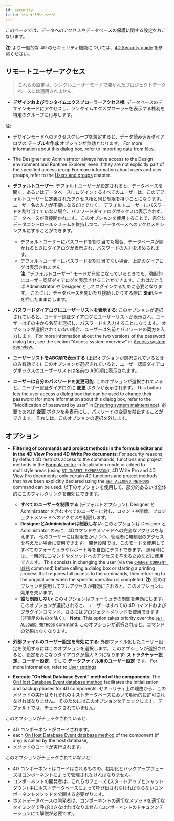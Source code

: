 ```yaml
---
id: security
title: セキュリティページ
---
```


このページでは、データへのアクセスやデータベースの保護に関する設定をおこないます。

**注**: より一般的な 4D のセキュリティ機能については、[4D Security guide](https://blog.4d.com/4d-security-guide/) を参照ください。

## リモートユーザーアクセス

> これらの設定は、シングルユーザーモードで開かれたプロジェクトデータベースには適用されません。

 - **デザインおよびランタイムエクスプローラーアクセス権**: データベースのデザインモードにアクセスし、ランタイムエクスプローラーを表示する権利を特定のグループに付与します。

  注:

  - デザインモードへのアクセスグループを設定すると、データ読み込みダイアログの **テーブルを作成** オプションが無効となります。 For more information about this dialog box, refer to [Importing data from files](https://doc.4d.com/4Dv20/4D/20.2/Importing-data-from-files.300-6750325.en.html).

  - The Designer and Administrator always have access to the Design environment and Runtime Explorer, even if they are not explicitly part of the specified access group.For more information about users and user groups, refer to the [Users and groups](../Users/handling_users_groups.md) chapter.

- **デフォルトユーザー**: デフォルトユーザーが設定されると、データベースを開く、あるいはデータベースにログインするすべてのユーザーは、このデフォルトユーザーに定義されたアクセス権と同じ制限を持つことになります。 ユーザー名の入力が不要になるだけでなく、 デフォルトユーザーにパスワードを割り当てていない場合、パスワードダイアログボックスは表示されず、データベースが直接開かれます。
  このオプションを使用することで、完全なデータコントロールシステムを維持しつつ、データベースへのアクセスをシンプルにすることができます。

  - デフォルトユーザーにパスワードを割り当てた場合、データベースが開かれるときにダイアログが表示され、パスワードの入力を求められます。
  - デフォルトユーザーにパスワードを割り当てない場合、上記のダイアログは表示されません。<br/> **注:** "デフォルトユーザー" モードが有効になっているときでも、強制的にユーザー認証ダイアログを表示させることができます。これはたとえば Administrator や Designer としてログインするために必要となります。 これには、データベースを開いたり接続したりする際に **Shift**キーを押したままにします。

 - **パスワードダイアログにユーザーリストを表示する**: このオプションが選択されていると、ユーザー認証ダイアログにユーザーリストが表示され、ユーザーはその中から名前を選択し、パスワードを入力することになります。 オプションが選択されていない場合、ユーザーは名前とパスワードの両方を入力します。 For more information about the two versions of the password dialog box, see the section "Access system overview" in [Access system overview](https://doc.4d.com/4Dv20/4D/20.2/Access-system-overview.300-6750353.en.html).

  - **ユーザーリストをABC順で表示する** (上記オプションが選択されているときのみ有効です): このオプションが選択されていると、ユーザー認証ダイアログボックスのユーザーリストは名前の ABC順に表示されます。

 - **ユーザーは自分のパスワードを変更可能**: このオプションが選択されていると、ユーザー認証ダイアログに **変更** ボタンが表示されます。 This button lets the user access a dialog box that can be used to change their password (for more information about this dialog box, refer to the "Modification of password by user" in [Ensuring system maintenance](https://doc.4d.com/4Dv20/4D/20.2/Ensuring-system-maintenance.300-6750352.en.html)). 必要であれば **変更** ボタンを非表示にし、パスワードの変更を禁止することができます。 それには、このオプションの選択を外します。

## オプション

- **Filtering of commands and project methods in the formula editor and in the 4D View Pro and 4D Write Pro documents**:
  For security reasons, by default 4D restricts access to the commands, functions and project methods in the [Formula editor](https://doc.4d.com/4Dv20/4D/20.2/Formula-editor.200-6750079.en.html) in Application mode or added to multistyle areas (using [`ST INSERT EXPRESSION`](../commands-legacy/st-insert-expression.md)), 4D Write Pro and 4D View Pro documents: only certain 4D functions and project methods that have been explicitly declared using the [`SET ALLOWED METHODS`](../commands/set-allowed-methods.md) command can be used. 以下のオプションを使用して、部分的あるいは全体的にこのフィルタリングを無効にできます。
  - **すべてのユーザーを制限する** (デフォルトオプション): Designer と Administrator を含むすべてのユーザーに対し、コマンドや関数、プロジェクトメソッドへのアクセスを制限します。
  - **DesignerとAdministratorは制限しない**: このオプションは Designer と Administrator のみに、4Dコマンドやメソッドへの完全なアクセスを与えます。 他のユーザーには制限をかけつつ、管理者に無制限のアクセスを与えたい場合に使用できます。 開発段階では、このモードを使用してすべてのフォーミュラやレポート等を自由にテストできます。 運用時には、一時的にコマンドやメソッドへのアクセスを与えるためなどに使用できます。 This consists in changing the user (via the [`CHANGE CURRENT USER`](../commands-legacy/change-current-user.md) command) before calling a dialog box or starting a printing process that requires full access to the commands, then returning to the original user when the specific operation is completed.
    **注:** 前のオプションを使用してフルアクセスが有効にされると、このオプションは効果を失います。
  - **誰も制限しない**: このオプションはフォーミュラの制御を無効にします。 このオプションが選択されると、ユーザーはすべての 4Dコマンドおよびプラグインコマンド、さらにはプロジェクトメソッドを使用できます (非表示のものを除く)。
    **Note:** This option takes priority over the [`SET ALLOWED METHODS`](../commands/set-allowed-methods.md) command. このオプションが選択されると、コマンドの効果はなくなります。

 - **外部ファイルのユーザー設定を有効にする**: 外部ファイル化したユーザー設定を使用するにはこのオプションを選択します。 このオプションが選択されると、設定をおこなうダイアログが最大 3つになります: **ストラクチャー設定**、**ユーザー設定**、そして **データファイル用のユーザー設定** です。 For more information, refer to [User settings](../Desktop/user-settings.md).

 - **Execute "On Host Database Event" method of the components**: The [On Host Database Event database method](../commands-legacy/on-host-database-event-database-method.md) facilitates the initialization and backup phases for 4D components. セキュリティ上の理由から、このメソッドの実行はそれぞれのホストデータベースにおいて明示的に許可されなければなりません。 そのためにはこのオプションをチェックします。 デフォルトでは、チェックされていません。

  このオプションがチェックされていると:

  - 4D コンポーネントがロードされます。
  - each [On Host Database Event database method](../commands-legacy/on-host-database-event-database-method.md) of the component (if any) is called by the host database,
  - メソッドのコードが実行されます。

  このオプションがチェックされていないと:

  - 4D コンポーネントはロードはされるものの、初期化とバックアップフェーズはコンポーネントによって管理されなければなりません。
  - コンポーネントの開発者は、これらのフェーズ (スタートアップとシャットダウン) 中にホストデータベースによって呼び出されなければならないコンポーネントメソッドを公開する必要がります。
  - ホストデータベースの開発者は、コンポーネントの適切なメソッドを適切なタイミングで呼び出さなければなりません (コンポーネントのドキュメンテーションにて解説が必要です)。